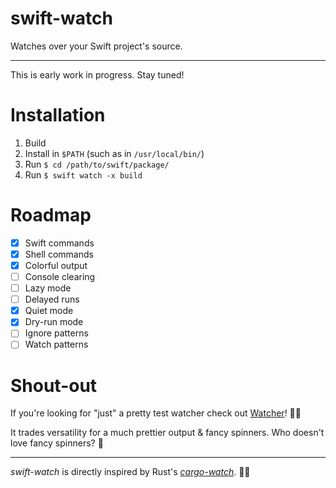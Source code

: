 # swift-watch

Watches over your Swift project's source.

---

This is early work in progress. Stay tuned!

# Installation

1. Build
2. Install in `$PATH` (such as in `/usr/local/bin/`)
3. Run `$ cd /path/to/swift/package/`
3. Run `$ swift watch -x build`

# Roadmap

- [x] Swift commands
- [x] Shell commands
- [x] Colorful output
- [ ] Console clearing
- [ ] Lazy mode
- [ ] Delayed runs
- [x] Quiet mode
- [x] Dry-run mode
- [ ] Ignore patterns
- [ ] Watch patterns

# Shout-out

If you're looking for "just" a pretty test watcher check out [Watcher](https://github.com/BenchR267/Watcher)! 👌🏻

It trades versatility for a much prettier output & fancy spinners. Who doesn't love fancy spinners? 🤩

---

*swift-watch* is directly inspired by Rust's [*cargo-watch*](https://github.com/passcod/cargo-watch). 🙌🏻